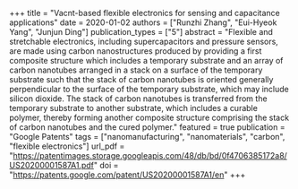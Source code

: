 +++
title = "Vacnt-based flexible electronics for sensing and capacitance applications"
date = 2020-01-02
authors = ["Runzhi Zhang", "Eui-Hyeok Yang", "Junjun Ding"]
publication_types = ["5"]
abstract = "Flexible and stretchable electronics, including supercapacitors and pressure sensors, are made using carbon nanostructures produced by providing a first composite structure which includes a temporary substrate and an array of carbon nanotubes arranged in a stack on a surface of the temporary substrate such that the stack of carbon nanotubes is oriented generally perpendicular to the surface of the temporary substrate, which may include silicon dioxide. The stack of carbon nanotubes is transferred from the temporary substrate to another substrate, which includes a curable polymer, thereby forming another composite structure comprising the stack of carbon nanotubes and the cured polymer."
featured = true
publication = "Google Patents"
tags = ["nanomanufacturing", "nanomaterials", "carbon", "flexible electronics"]
url_pdf = "https://patentimages.storage.googleapis.com/48/db/bd/0f4706385172a8/US20200001587A1.pdf"
doi = "https://patents.google.com/patent/US20200001587A1/en"
+++

